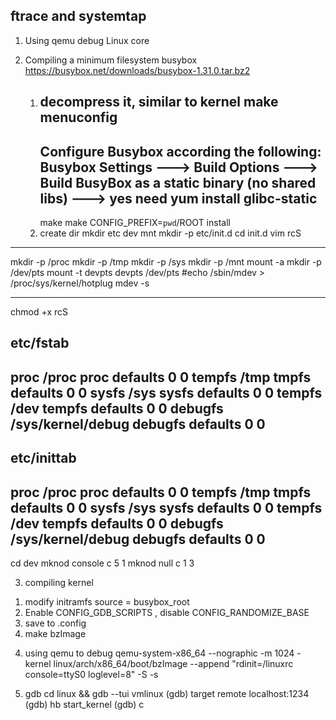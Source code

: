 ftrace and systemtap
----------------------------
1. Using qemu debug Linux core

2. Compiling a minimum filesystem busybox
    https://busybox.net/downloads/busybox-1.31.0.tar.bz2
   1) decompress it, similar to kernel
      make menuconfig
      ---------
      Configure Busybox according the following:
      Busybox Settings ---> Build Options ---> Build BusyBox as a static binary (no shared libs) ---> yes
      need yum install glibc-static
      ---------
      make 
      make CONFIG_PREFIX=`pwd`/ROOT install
   2) create dir
     mkdir etc dev mnt
     mkdir -p etc/init.d
     cd init.d
     vim rcS
 ---------------------------
  mkdir -p /proc
  mkdir -p /tmp
  mkdir -p /sys
  mkdir -p /mnt
  mount -a
  mkdir -p /dev/pts
  mount -t devpts devpts /dev/pts
  #echo /sbin/mdev > /proc/sys/kernel/hotplug
  mdev -s

----------------------------
chmod +x rcS

etc/fstab
---------------------------
proc /proc proc defaults 0 0
tempfs /tmp tmpfs defaults 0 0
sysfs /sys sysfs defaults 0 0
tempfs /dev tempfs defaults 0 0
debugfs /sys/kernel/debug debugfs defaults 0 0
---------------------------

etc/inittab
-------------------
 proc /proc proc defaults 0 0
 tempfs /tmp tmpfs defaults 0 0
 sysfs /sys sysfs defaults 0 0
 tempfs /dev tempfs defaults 0 0
 debugfs /sys/kernel/debug debugfs defaults 0 0
------------------

cd dev
mknod console c 5 1
mknod null c 1 3

3. compiling kernel
  1) modify initramfs source = busybox_root
  2) Enable CONFIG_GDB_SCRIPTS , disable CONFIG_RANDOMIZE_BASE
  3) save to .config
  4) make bzImage

4. using qemu to debug
  qemu-system-x86_64 --nographic -m 1024 -kernel linux/arch/x86_64/boot/bzImage --append "rdinit=/linuxrc console=ttyS0 loglevel=8" -S -s

5. gdb 
  cd linux && gdb --tui vmlinux
 (gdb) target remote localhost:1234
 (gdb) hb start_kernel
 (gdb) c
